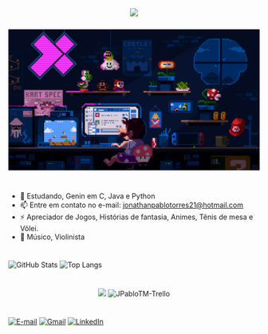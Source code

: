 #
<h1 align="center">
<img src="https://readme-typing-svg.herokuapp.com/?font=Righteous&size=35&center=true&vCenter=true&width=500&height=70&duration=2500&lines=As+gaiolas+são+o+lugar;+onde+as+certezas+moram;+-+Dostoiévski+-;Olá!+👋🏿;+me+chamo+Jonathan+Pablo,;+sou+graduando+em;+Engenharia+da+Computação;++;++;" />
</h1>
<img src="/Imagens e Gifs/Super Mario Code Gif.gif">        
                                    
#   
                                          
- 🌱 Estudando, Genin em C, Java e Python
- 📫 Entre em contato no e-mail: jonathanpablotorres21@hotmail.com
- ⚡ Apreciador de Jogos, Histórias de fantasia, Animes, Tênis de mesa e Vôlei.
- 🎻 Músico, Violinista

#
![GitHub Stats](https://github-readme-stats.vercel.app/api?username=JPabloTM&theme=transparent&bg_color=000&border_color=30A3DC&show_icons=true&icon_color=30A3DC&title_color=E94D5F&text_color=FFF)
![Top Langs](https://github-readme-stats-git-masterrstaa-rickstaa.vercel.app/api/top-langs/?username=JPabloTM&layout=compact&bg_color=000&border_color=30A3DC&title_color=E94D5F&text_color=FFF)
#

<div align="center" >
  <img src="https://skillicons.dev/icons?i=py,c,git,java,figma" />
  <img align="superior" alt="JPabloTM-Trello" height="47" width="57" 
   src="https://cdn.jsdelivr.net/gh/devicons/devicon/icons/trello/trello-plain.svg" >
</div>

#
  
[![E-mail](https://img.shields.io/badge/-Email-000?style=for-the-badge&logo=microsoft-outlook&logoColor=28A8EA&color=000)](mailto:jonathanpablotorres21@hotmail.com)
[![Gmail](https://img.shields.io/badge/Gmail-333333?style=for-the-badge&logo=gmail&logoColor=red&color=000)](mailto:jonathanpablotorres12@gmail.com)
[![LinkedIn](https://img.shields.io/badge/LinkedIn-0077B5?style=for-the-badge&logo=linkedin&logoColor=0A66C2&color=000)](https://www.linkedin.com/in/jpablotm1/)



